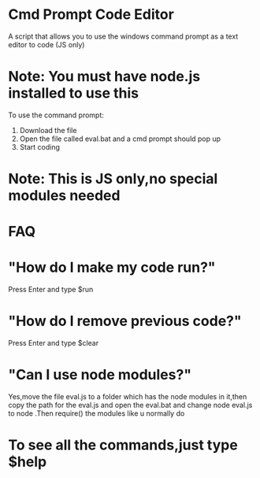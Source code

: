 # Cmd Prompt Code Editor
A script that allows you to use the windows command prompt as a text editor to code (JS only)
# Note: You must have node.js installed to use this
To use the command prompt:
1. Download the file
2. Open the file called eval.bat and a cmd prompt should pop up
3. Start coding

# Note: This is JS only,no special modules needed
# FAQ
# "How do I make my code run?"
Press Enter and type $run

# "How do I remove previous code?"
Press Enter and type $clear

# "Can I use node modules?"
Yes,move the file eval.js to a folder which has the node modules in it,then copy the path for the eval.js and open the eval.bat and change node eval.js to node <your path here>.Then require() the modules like u normally do

# To see all the commands,just type $help
